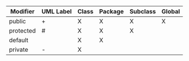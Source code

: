 | Modifier  | UML Label | Class | Package | Subclass | Global |
|-----------|-----------|-------|---------|----------|--------|
| public    | +         | X     | X              | X        | X      |
| protected | #         | X     | X     | X        |        |
| default   |           | X     | X     |          |        |
| private   | -         | X     |       |          |        |